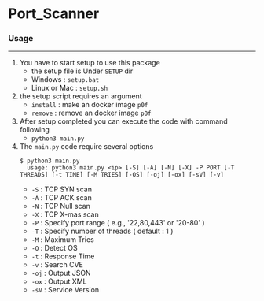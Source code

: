 # Port_Scanner

### Usage

<hr>

1. You have to start setup to use this package
    - the setup file is Under ```SETUP``` dir
    - Windows : ```setup.bat```
    - Linux or Mac : ```setup.sh```
2. the setup script requires an argument
    - ```install``` : make an docker image ```p0f```
    - ```remove``` : remove an docker image ```p0f```
3. After setup completed you can execute the code with command following
    - ```python3 main.py```
4. The ```main.py``` code require several options
    ```
    $ python3 main.py
      usage: python3 main.py <ip> [-S] [-A] [-N] [-X] -P PORT [-T THREADS] [-t TIME] [-M TRIES] [-OS] [-oj] [-ox] [-sV] [-v]
    ```
    - ```-S``` : TCP SYN scan
    - ```-A``` : TCP ACK scan
    - ```-N``` : TCP Null scan
    - ```-X``` : TCP X-mas scan
    - ```-P``` : Specify port range ( e.g., '22,80,443' or '20-80' )
    - ```-T``` : Specify number of threads ( default : 1 )
    - ```-M``` : Maximum Tries
    - ```-O``` : Detect OS
    - ```-t``` : Response Time
    - ```-v``` : Search CVE
    - ```-oj``` : Output JSON
    - ```-ox``` : Output XML
    - ```-sV``` : Service Version
    